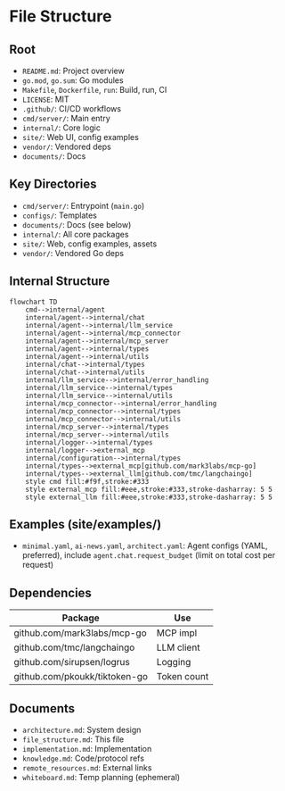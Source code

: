 # File Structure

## Root
- `README.md`: Project overview
- `go.mod`, `go.sum`: Go modules
- `Makefile`, `Dockerfile`, `run`: Build, run, CI
- `LICENSE`: MIT
- `.github/`: CI/CD workflows
- `cmd/server/`: Main entry
- `internal/`: Core logic
- `site/`: Web UI, config examples
- `vendor/`: Vendored deps
- `documents/`: Docs

## Key Directories
- `cmd/server/`: Entrypoint (`main.go`)
- `configs/`: Templates
- `documents/`: Docs (see below)
- `internal/`: All core packages
- `site/`: Web, config examples, assets
- `vendor/`: Vendored Go deps

## Internal Structure
```mermaid
flowchart TD
    cmd-->internal/agent
    internal/agent-->internal/chat
    internal/agent-->internal/llm_service
    internal/agent-->internal/mcp_connector
    internal/agent-->internal/mcp_server
    internal/agent-->internal/types
    internal/agent-->internal/utils
    internal/chat-->internal/types
    internal/chat-->internal/utils
    internal/llm_service-->internal/error_handling
    internal/llm_service-->internal/types
    internal/llm_service-->internal/utils
    internal/mcp_connector-->internal/error_handling
    internal/mcp_connector-->internal/types
    internal/mcp_connector-->internal/utils
    internal/mcp_server-->internal/types
    internal/mcp_server-->internal/utils
    internal/logger-->internal/types
    internal/logger-->external_mcp
    internal/configuration-->internal/types
    internal/types-->external_mcp[github.com/mark3labs/mcp-go]
    internal/types-->external_llm[github.com/tmc/langchaingo]
    style cmd fill:#f9f,stroke:#333
    style external_mcp fill:#eee,stroke:#333,stroke-dasharray: 5 5
    style external_llm fill:#eee,stroke:#333,stroke-dasharray: 5 5
```

## Examples (site/examples/)
- `minimal.yaml`, `ai-news.yaml`, `architect.yaml`: Agent configs (YAML, preferred), include `agent.chat.request_budget` (limit on total cost per request)

## Dependencies
| Package | Use |
|---------|-----|
| github.com/mark3labs/mcp-go | MCP impl |
| github.com/tmc/langchaingo | LLM client |
| github.com/sirupsen/logrus | Logging |
| github.com/pkoukk/tiktoken-go | Token count |

## Documents
- `architecture.md`: System design
- `file_structure.md`: This file
- `implementation.md`: Implementation
- `knowledge.md`: Code/protocol refs
- `remote_resources.md`: External links
- `whiteboard.md`: Temp planning (ephemeral)
